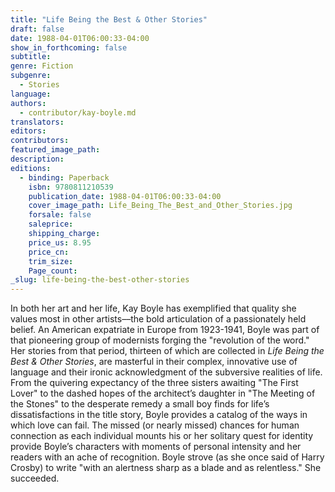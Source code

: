 ```yaml
---
title: "Life Being the Best & Other Stories"
draft: false
date: 1988-04-01T06:00:33-04:00
show_in_forthcoming: false
subtitle:
genre: Fiction
subgenre:
  - Stories
language:
authors:
  - contributor/kay-boyle.md
translators:
editors:
contributors:
featured_image_path:
description:
editions:
  - binding: Paperback
    isbn: 9780811210539
    publication_date: 1988-04-01T06:00:33-04:00
    cover_image_path: Life_Being_The_Best_and_Other_Stories.jpg
    forsale: false
    saleprice:
    shipping_charge:
    price_us: 8.95
    price_cn:
    trim_size:
    Page_count:
_slug: life-being-the-best-other-stories
---
```


In both her art and her life, Kay Boyle has exemplified that quality she values most in other artists––the bold articulation of a passionately held belief. An American expatriate in Europe from 1923-1941, Boyle was part of that pioneering group of modernists forging the "revolution of the word." Her stories from that period, thirteen of which are collected in _Life Being the Best & Other Stories_, are masterful in their complex, innovative use of language and their ironic acknowledgment of the subversive realities of life. From the quivering expectancy of the three sisters awaiting "The First Lover" to the dashed hopes of the architect’s daughter in "The Meeting of the Stones" to the desperate remedy a small boy finds for life’s dissatisfactions in the title story, Boyle provides a catalog of the ways in which love can fail. The missed (or nearly missed) chances for human connection as each individual mounts his or her solitary quest for identity provide Boyle’s characters with moments of personal intensity and her readers with an ache of recognition. Boyle strove (as she once said of Harry Crosby) to write "with an alertness sharp as a blade and as relentless." She succeeded.

